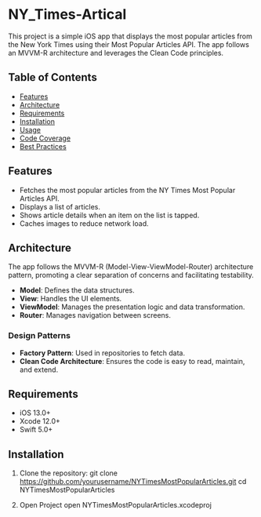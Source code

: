 # NY_Times-Artical
This project is a simple iOS app that displays the most popular articles from the New York Times using their Most Popular Articles API. The app follows an MVVM-R architecture and leverages the Clean Code principles.

## Table of Contents

- [Features](#features)
- [Architecture](#architecture)
- [Requirements](#requirements)
- [Installation](#installation)
- [Usage](#usage)
- [Code Coverage](#code-coverage)
- [Best Practices](#best-practices)

## Features

- Fetches the most popular articles from the NY Times Most Popular Articles API.
- Displays a list of articles.
- Shows article details when an item on the list is tapped.
- Caches images to reduce network load.

## Architecture

The app follows the MVVM-R (Model-View-ViewModel-Router) architecture pattern, promoting a clear separation of concerns and facilitating testability.

- **Model**: Defines the data structures.
- **View**: Handles the UI elements.
- **ViewModel**: Manages the presentation logic and data transformation.
- **Router**: Manages navigation between screens.

### Design Patterns

- **Factory Pattern**: Used in repositories to fetch data.
- **Clean Code Architecture**: Ensures the code is easy to read, maintain, and extend.

## Requirements

- iOS 13.0+
- Xcode 12.0+
- Swift 5.0+

## Installation

1. Clone the repository:
   git clone https://github.com/yourusername/NYTimesMostPopularArticles.git
   cd NYTimesMostPopularArticles

2. Open Project
   open NYTimesMostPopularArticles.xcodeproj

